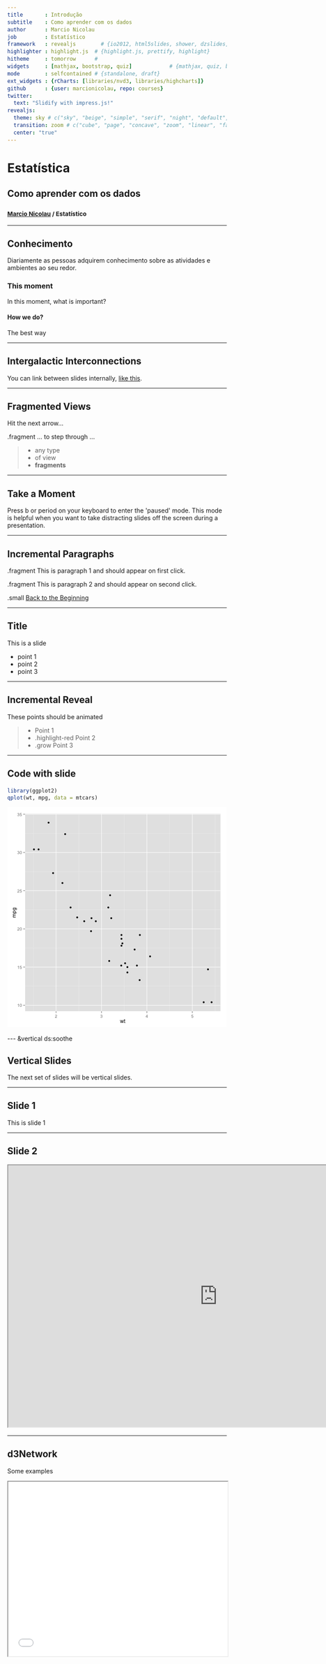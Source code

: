 ```yaml
---
title       : Introdução
subtitle    : Como aprender com os dados
author      : Marcio Nicolau
job         : Estatístico
framework   : revealjs        # {io2012, html5slides, shower, dzslides, revealjs, ...}
highlighter : highlight.js  # {highlight.js, prettify, highlight}
hitheme     : tomorrow      # 
widgets     : [mathjax, bootstrap, quiz]            # {mathjax, quiz, bootstrap}
mode        : selfcontained # {standalone, draft}
ext_widgets : {rCharts: [libraries/nvd3, libraries/highcharts]}
github      : {user: marcionicolau, repo: courses}
twitter:
  text: "Slidify with impress.js!"
revealjs:
  theme: sky # c("sky", "beige", "simple", "serif", "night", "default", "solarized", "moon")
  transition: zoom # c("cube", "page", "concave", "zoom", "linear", "fade", "none", "default")
  center: "true"
--- 
```


# Estatística
## Como aprender com os dados

### <small> [Marcio Nicolau](http://www.marcionicolau.mat.br) / Estatístico </small>

<script src="http://ajax.googleapis.com/ajax/libs/jquery/1.9.1/jquery.min.js"></script>

---

## Conhecimento

Diariamente as pessoas adquirem conhecimento sobre as atividades e ambientes ao seu redor.

### This moment

In this moment, what is important?

#### How we do?

The best way

---

## Intergalactic Interconnections

You can link between slides internally, [like this](#/9/1).

---

## Fragmented Views

Hit the next arrow...

.fragment ... to step through ...

> - any type
> - of view
> - __fragments__

---

## Take a Moment

Press b or period on your keyboard to enter the 'paused' mode. This mode is helpful when you want to take distracting slides off the screen during a presentation.


---

## Incremental Paragraphs

.fragment This is paragraph 1 and should appear on first click.

.fragment This is paragraph 2 and should appear on second click.

.small [Back to the Beginning](#/0)


---

## Title

This is a slide

- point 1
- point 2
- point 3

---

## Incremental Reveal

These points should be animated

> - Point 1
> - .highlight-red Point 2
> - .grow Point 3

<script>
$('ul.incremental li').addClass('fragment')
</script>

---

## Code with slide


```r
library(ggplot2)
qplot(wt, mpg, data = mtcars)
```

![plot of chunk unnamed-chunk-1](assets/fig/unnamed-chunk-1.png) 


--- &vertical ds:soothe

## Vertical Slides

The next set of slides will be vertical slides.

***

## Slide 1

This is slide 1

***

## Slide 2

<iframe src='http://www.statdistributions.com' width = '960px' height = '600px'></iframe>

---

## d3Network

Some examples



<iframe src=ExampleGraph.html seamless width=100% height=400px></iframe>
